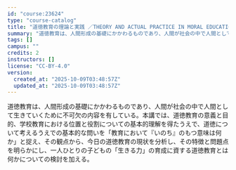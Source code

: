 ```yaml
---
id: "course:23624"
type: "course-catalog"
title: "道徳教育の理論と実践 ／THEORY AND ACTUAL PRACTICE IN MORAL EDUCATION"
summary: "道徳教育は、人間形成の基礎にかかわるものであり、人間が社会の中で人間として生きていくために不可欠の内容を有している。本講では、道徳教育の意義と目的、学校教育における位置と役割についての基本的理解を得たうえで、道徳について考えるうえでの基本的…"
tags: []
campus: ""
credits: 2
instructors: []
license: "CC-BY-4.0"
version:
  created_at: "2025-10-09T03:48:57Z"
  updated_at: "2025-10-09T03:48:57Z"
---
```

道徳教育は、人間形成の基礎にかかわるものであり、人間が社会の中で人間として生きていくために不可欠の内容を有している。本講では、道徳教育の意義と目的、学校教育における位置と役割についての基本的理解を得たうえで、道徳について考えるうえでの基本的な問いを「教育において『いのち』のもつ意味は何か」と捉え、その観点から、今日の道徳教育の現状を分析し、その特徴と問題点を明らかにし、一人ひとりの子どもの「生きる力」の育成に資する道徳教育とは何かについての検討を加える。
